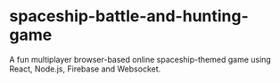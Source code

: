 # spaceship-battle-and-hunting-game
A fun multiplayer browser-based online spaceship-themed game using React, Node.js, Firebase and Websocket.

